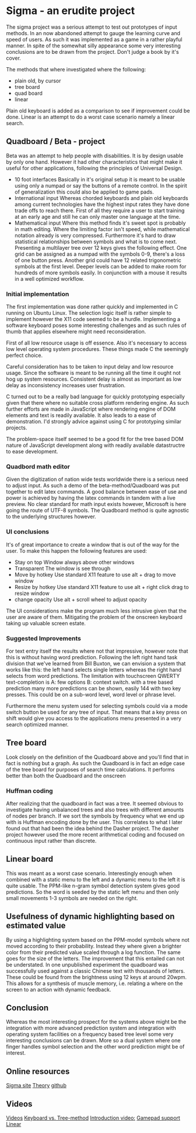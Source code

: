 # Sigma - an erudite project

The sigma project was a serious attempt to test out prototypes of input methods. In an now abandoned attempt to gauge the learning curve and speed of users. As such it was implemented as a game in a rather playful manner. In spite of the  somewhat silly appearance some very interesting conclusions are to be drawn from  the project. Don't judge a book by it's cover. 

The methods that where investigated where the following:
- plain old, by cursor
- tree board
- quad board
- linear

Plain  old keyboard is added as a comparison to see if improvement could be done. Linear is an attempt to do a worst case scenario namely a linear  search.  

## Quadboard / Beta - project
Beta was an attempt to help people with disabilities. It is by design usable by only one hand. However it had other characteristics that might make it useful for other applications, following the principles of Universal Design. 

 - 10 foot interfaces
Basically in it's original setup it is meant to be usable using only a numpad or say the buttons of a remote control. In the spirit of generalization this could also be applied to game pads. 
- International input
Whereas chorded keyboards and plain old keyboards among current technologies have the highest input rates they have done trade offs to reach there. First of all they require a user to start training at an early age and still he can only master one language at the time. 
- Mathematical input
Where this method finds it's sweet spot is probably in math editing. Where the limiting factor isn't speed, while mathematical notation  already is very compressed. Furthermore it's hard to draw statistical relationships between symbols and what is to come next. Presenting a multilayer tree over 12 keys gives the following effect. One grid can be assigned as a numpad with the symbols 0-9, there's  a loss of one button press. Another grid could have 12 related trigonometric symbols at the first level. Deeper levels can  be added to make room for hundreds of more symbols easily. In conjunction with a mouse it results in a well optimized workflow. 

### Initial implementation
The first implementation was done rather quickly and implemented in C running on Ubuntu Linux. The selection logic itself is rather simple to implement however the X11 code seemed to be a hurdle. Implementing a software keyboard poses some interesting challenges and as such rules of thumb that applies elsewhere might need reconsideration. 

First of all low resource usage is off essence. Also it's necessary to access low level operating system procedures. These things made C the seemingly perfect choice. 

Careful consideration has to be taken to input delay and  low resource usage. Since the software is meant to be running all the time it ought not hog up system resources. Consistent delay is  almost as  important as  low delay as inconsistency increases user frustration. 

C turned out to be a really bad language for quickly prototyping especially given that there where no suitable cross platform rendering engine.  As such further efforts are made in JavaScript where rendering engine of DOM elements  and text is readily available. It also leads to a ease  of demonstration. I'd strongly advice against using C for prototyping similar projects. 

The problem-space itself seemed to be a good fit for the tree based DOM nature of JavaScript development along with  readily available datastructre to ease development. 

### Quadbord math editor
Given the digitization of nation wide tests worldwide there is a serious need to adjust input. As such a demo of the beta-method/Quadboard was put together to edit latex commands. A good balance between ease of use and power is achieved by having the latex commands in  tandem  with a live preview. No clear standard for math input exists however, Microsoft is here going the route of UTF-8 symbols. The Quadboard  method is quite agnostic to the underlying  structures however.

### UI conclusions
It's of great importance to create a window that is out of the way for the user. To make this happen the following features are used:
- Stay  on  top
Window always above other windows
- Transparent
The window is see through
- Move by hotkey
Use standard X11 feature to use  alt + drag to move window
- Resize by hotkey
Use standard X11 feature to use  alt + right click drag to resize window
- change opacity
Use alt + scroll wheel to adjust opacity 

The UI considerations make the program much less intrusive given that the user are aware of them. Mitigating the problem of the onscreen keyboard taking up valuable screen estate. 

### Suggested Improvements
For text entry itself the results where not that impressive, however note that this is without having word prediction. Following the left  right hand task division that we've learned from  Bill Buxton, we can envision a system that works like this: the left hand selects single letters whereas the right hand selects from word predictions. The limitation with touchscreen QWERTY text-completion is 
A: few options 
B: context switch. 
with a tree based prediction many more predictions can be shown, easily 144 with two key presses. This  could be on a sub-word level,  word level or phrase level.

Furthermore the menu system used for selecting symbols could via a mode switch button be used for any tree of input. That means that a key press on shift would give you access to the applications menu presented in a very search  optimized manner.

## Tree board
Look closely on the definition of the Quadboard above and you'll find that in fact is nothing but a graph. As such the Quadboard is in fact an edge case of the tree  board for purposes of search time calculations. It performs better than both the Quadboard and the onscreen  

### Huffman coding
After realizing that the quadboard in fact was a tree. It seemed obvious to investigate having unbalanced trees and also trees  with different amounts of nodes per branch. If we sort the symbols  by frequency what  we end up with is Huffman encoding done by the user.  This correlates to what I later found out that had been the idea behind the Dasher project. The dasher project however used the more recent arithmetical coding and focused on continuous input rather than discrete. 

## Linear board
This was meant as a worst case scenario. Interestingly enough when combined with a static menu to the left and a dynamic menu to the left it is quite usable. The PPM-like n-gram symbol  detection system gives good predictions. So the word is seeded by the static  left  menu and then only small movements 1-3 symbols are needed on  the right.   

## Usefulness of dynamic highlighting based on estimated value
By using a highlighting system based on the PPM-model symbols where not moved according to their probability. Instead they where given a brighter color from their predicted value scaled through a log function. The same goes for the size of the letters. The improvement that this entailed can not be understated. In one unpublished experiment the quadboard was successfully used  against a  classic Chinese text  with thousands of letters. These could be found from the brightness using 12 keys at around 20wpm. This allows for a synthesis of muscle memory, i.e. relating a where on the screen to an action with dynamic feedback.

## Conclusion
Whereas the most interesting prospect for the systems above might be the integration with more advanced prediction system and integration with operating system facilities on a frequency based tree level  some very interesting conclusions can be drawn. More so a dual system  where one finger handles symbol  selection  and the other word prediction might be of interest.  

##  Online resources
[Sigma site](http://sigma.eruditenow.com)
[Theory](http://sigma.eruditenow.com/theory)
[github](https://github.com/richard-jansson/sigma)


## Videos
[Videos](https://www.bitchute.com/channel/eruditenow/)
[Keyboard vs. Tree-method](https://www.bitchute.com/video/aKl7jUrtcOt8/)
[Introduction video:](https://www.bitchute.com/video/FklGhgQGbuDk/)
[Gamepad  support](https://www.bitchute.com/video/jqM0f6r06Kwx/)
[Linear](http://depts.washington.edu/ewrite/)
